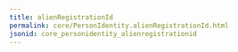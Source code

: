 ```yaml
---
title: alienRegistrationId
permalink: core/PersonIdentity.alienRegistrationId.html
jsonid: core_personidentity_alienregistrationid
---
```

